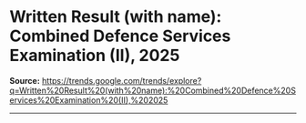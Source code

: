 # Written Result (with name): Combined Defence Services Examination (II), 2025

**Source:** https://trends.google.com/trends/explore?q=Written%20Result%20(with%20name):%20Combined%20Defence%20Services%20Examination%20(II),%202025

---


